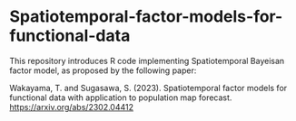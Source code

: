 # Spatiotemporal-factor-models-for-functional-data


This repository introduces R code implementing Spatiotemporal Bayeisan factor model, as proposed by the following paper:

Wakayama, T. and Sugasawa, S. (2023). Spatiotemporal factor models for functional data with application to population map forecast.
https://arxiv.org/abs/2302.04412


